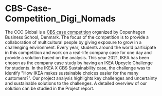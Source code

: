 # CBS-Case-Competition_Digi_Nomads

The CCC Global is a [CBS case competition](https://www.casecompetition.com/) organized by Copenhagen Business School, Denmark. The focus of the competition is to provide a collaboration of multicultural people by giving exposure to grow in a challenging environment. Every year, students around the world participate in this competition and work on a real-life company case for one day and provide a solution based on the analysis. This year 2021, IKEA has been chosen as the company case study by having an IKEA Upcycle Challenge for students. In the IKEA X CBS Sustainability case, the challenge was to identify "How IKEA makes sustainable choices easier for the many customers?". Our project analysis highlights key challenges and uncertainty and sustainable solutions to the challenges. A detailed overview of our solution can be studied in the Project report.  
